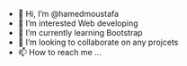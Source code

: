 - 👋 Hi, I’m @hamedmoustafa
- 👀 I’m interested Web developing
- 🌱 I’m currently learning Bootstrap
- 💞️ I’m looking to collaborate on any projcets
- 📫 How to reach me ...

<!---
hamedmoustafa/hamedmoustafa is a ✨ special ✨ repository because its `README.md` (this file) appears on your GitHub profile.
You can click the Preview link to take a look at your changes.
--->
